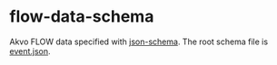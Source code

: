 # flow-data-schema

Akvo FLOW data specified with [json-schema](http://json-schema.org/). The root schema file is [event.json](schema/event.json).